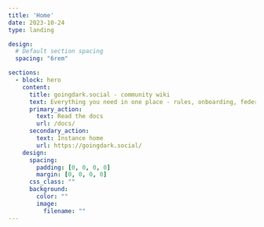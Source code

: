 ```yaml
---
title: 'Home'
date: 2023-10-24
type: landing

design:
  # Default section spacing
  spacing: "6rem"

sections:
  - block: hero
    content:
      title: goingdark.social - community wiki
      text: Everything you need in one place - rules, onboarding, federation policy, moderation, and FAQs.
      primary_action:
        text: Read the docs
        url: /docs/
      secondary_action:
        text: Instance home
        url: https://goingdark.social/
    design:
      spacing:
        padding: [0, 0, 0, 0]
        margin: [0, 0, 0, 0]
      css_class: ""
      background:
        color: ""
        image:
          filename: ""
---
```

